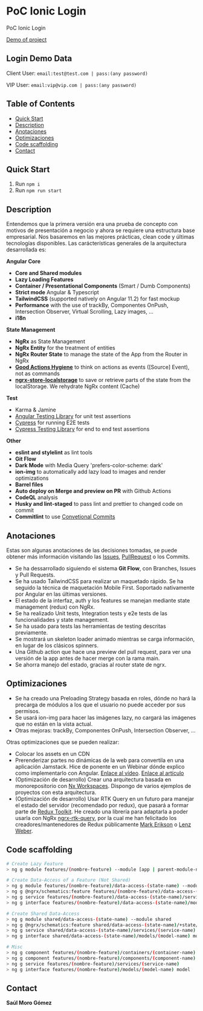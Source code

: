 # PoC Ionic Login

PoC Ionic Login

[Demo of project](https://poc-ionic-login.firebaseapp.com/)

## Login Demo Data

Client User: `email:test@test.com | pass:(any password)`

VIP User: `email:vip@vip.com | pass:(any password)`

## Table of Contents

- [Quick Start](#quick-start)
- [Description](#description)
- [Anotaciones](#anotaciones)
- [Optimizaciones](#optimizaciones)
- [Code scaffolding](#code-scaffolding)
- [Contact](#contact)

## **Quick Start**

1. Run `npm i`
2. Run `npm run start`

## **Description**

Entendemos que la primera versión era una prueba de concepto con motivos de presentación a negocio y ahora se requiere una estructura base empresarial. Nos basaremos en las mejores prácticas, clean code y últimas tecnologías disponibles. Las carácterísticas generales de la arquitectura desarrollada es:

**Angular Core**

- **Core and Shared modules**
- **Lazy Loading Features**
- **Container / Presentational Components** (Smart / Dumb Components)
- **Strict mode** Angular & Typescript
- **TailwindCSS** (supported natively on Angular 11.2) for fast mockup
- **Performance** with the use of trackBy, Componentes OnPush, Intersection Observer, Virtual Scrolling, Lazy images, ...
- **i18n**

**State Management**

- **NgRx** as State Management
- **NgRx Entity** for the treatment of entities
- **NgRx Router State** to manage the state of the App from the Router in NgRx
- [**Good Actions Hygiene**](https://www.youtube.com/watch?v=JmnsEvoy-gY) to think on actions as events ([Source] Event), not as commands
- [**ngrx-store-localstorage**](https://github.com/btroncone/ngrx-store-localstorage) to save or retrieve parts of the state from the localStorage. We rehydrate NgRx content (Cache)

**Test**

- Karma & Jamine
- [Angular Testing Library](https://github.com/testing-library/angular-testing-library) for unit test assertions
- [Cypress](https://cypress.io) for running E2E tests
- [Cypress Testing Library](https://github.com/testing-library/cypress-testing-library) for end to end test assertions

**Other**

- **eslint and stylelint** as lint tools
- **Git Flow**
- **Dark Mode** with Media Query 'prefers-color-scheme: dark'
- **ion-img** to automatically add lazy load to images and render optimizations
- **Barrel files**
- **Auto deploy on Merge and preview on PR** with Github Actions
- **CodeQL** analysis
- **Husky and lint-staged** to pass lint and prettier to changed code on commit
- **Commitlint** to use [Convetional Commits](https://www.conventionalcommits.org/)

## **Anotaciones**

Estas son algunas anotaciones de las decisiones tomadas, se puede obtener más información visitando las [Issues](https://github.com/SaulMoro/ionic-login/issues?q=is%3Aissue+is%3Aclosed), [PullRequest](https://github.com/SaulMoro/ionic-login/pulls?q=is%3Apr+is%3Aclosed) o los Commits.

- Se ha dessarrollado siguiendo el sistema **Git Flow**, con Branches, Issues y Pull Requests.
- Se ha usado TailwindCSS para realizar un maquetado rápido. Se ha seguido la técnica de maquetación Mobile First. Soportado nativamente por Angular en las últimas versiones.
- El estado de la interfaz, auth y los features se manejan mediante state management (redux) con NgRx.
- Se ha realizado Unit tests, Integration tests y e2e tests de las funcionalidades y state management.
- Se ha usado para tests las herramientas de testing descritas previamente.
- Se mostrará un skeleton loader animado mientras se carga información, en lugar de los clásicos spinners.
- Una Github action que hace una preview del pull request, para ver una versión de la app antes de hacer merge con la rama main.
- Se ahorra manejo del estado, gracias al router state de ngrx.

## **Optimizaciones**

- Se ha creado una Preloading Strategy basada en roles, dónde no hará la precarga de módulos a los que el usuario no puede acceder por sus permisos.
- Se usará ion-img para hacer las imágenes lazy, no cargará las imágenes que no están en la vista actual.
- Otras mejoras: trackBy, Componentes OnPush, Intersection Observer, ...

Otras optimizaciones que se pueden realizar:

- Colocar los assets en un CDN
- Prerenderizar partes no dinámicas de la web para convertila en una aplicación Jamstack. Hice de ponente en un Webinar dónde explico como implementarlo con Angular. [Enlace al vídeo](https://www.youtube.com/watch?v=gycXzCT9UTI). [Enlace al artículo](https://enmilocalfunciona.io/jamstack-angular-desarrollo-web-parte-1/)
- (Optimización de desarrollo) Crear una arquitectura basada en monorepositorio con [Nx Workspaces](https://nx.dev/). Dispongo de varios ejemplos de proyectos con esta arquitectura.
- (Optimización de desarrollo) Usar RTK Query en un futuro para manejar el estado del servidor (recomendado por redux), que pasará a formar parte de [Redux Toolkit](https://redux-toolkit.js.org/). He creado una librería para adaptarla a poder usarla con NgRx [ngrx-rtk-query](https://www.npmjs.com/package/ngrx-rtk-query), por la cual me han felicitado los creadores/mantenedores de Redux públicamente [Mark Erikson](https://twitter.com/acemarke/status/1371811240742420482) o [Lenz Weber](https://twitter.com/phry/status/1371789843546697736).

## **Code scaffolding**

```bash
# Create Lazy Feature
> ng g module features/(nombre-feature) --module [app | parent-module-name] --route (route-name)

# Create Data-Access of a Feature (Not Shared)
> ng g module features/(nombre-feature)/data-access-(state-name) --module features/(nombre-feature-padre)
> ng g @ngrx/schematics:feature features/(nombre-feature)/data-access-(state-name)/+state/(StateName) -m features/(nombre-feature)/data-access-(state-name) --creators --api
> ng g service features/(nombre-feature)/data-access-(state-name)/services/(service-name)
> ng g interface features/(nombre-feature)/data-access-(state-name)/models/(model-name) model

# Create Shared Data-Access
> ng g module shared/data-access-(state-name) --module shared
> ng g @ngrx/schematics:feature shared/data-access-(state-name)/+state/(StateName) -m shared/data-access-(state-name) --creators --api
> ng g service shared/data-access-(state-name)/services/(service-name)
> ng g interface shared/data-access-(state-name)/models/(model-name) model

# Misc
> ng g component features/(nombre-feature)/containers/(container-name)
> ng g component features/(nombre-feature)/components/(component-name)
> ng g service features/(nombre-feature)/services/(service-name)
> ng g interface features/(nombre-feature)/models/(model-name) model
```

## Contact

**Saúl Moro Gómez**
